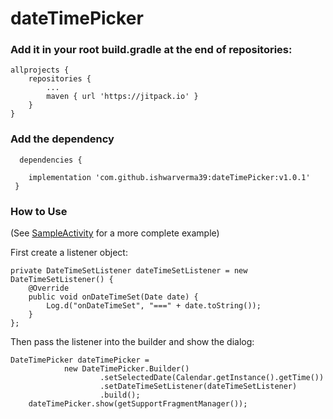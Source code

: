 # dateTimePicker

### Add it in your root build.gradle at the end of repositories:

	allprojects {
		repositories {
			...
			maven { url 'https://jitpack.io' }
		}
	}
  
### Add the dependency
  
      dependencies {
	        
		implementation 'com.github.ishwarverma39:dateTimePicker:v1.0.1'
     }

### How to Use
(See [SampleActivity](https://github.com/ishwarverma39/dateTimePicker/blob/master/app/src/main/java/com/livtech/MainActivity.java) for a more complete example)
    
First create a listener object:
    
    private DateTimeSetListener dateTimeSetListener = new DateTimeSetListener() {
        @Override
        public void onDateTimeSet(Date date) {
            Log.d("onDateTimeSet", "===" + date.toString());
        }
    };
    
Then pass the listener into the builder and show the dialog:
    
    DateTimePicker dateTimePicker =
                new DateTimePicker.Builder()
                        .setSelectedDate(Calendar.getInstance().getTime())
                        .setDateTimeSetListener(dateTimeSetListener)
                        .build();
        dateTimePicker.show(getSupportFragmentManager());

